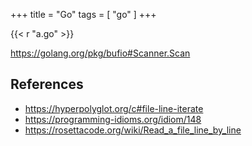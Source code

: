 +++
title = "Go"
tags = [ "go" ]
+++

{{< r "a.go" >}}

<https://golang.org/pkg/bufio#Scanner.Scan>

## References

- <https://hyperpolyglot.org/c#file-line-iterate>
- <https://programming-idioms.org/idiom/148>
- <https://rosettacode.org/wiki/Read_a_file_line_by_line>
